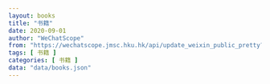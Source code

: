 ```yaml
---
layout: books
title: "书籍"
date: 2020-09-01
author: "WeChatScope"
from: "https://wechatscope.jmsc.hku.hk/api/update_weixin_public_pretty?days="
tags: [ 书籍 ]
categories: [ 书籍 ]
data: "data/books.json"
---
```

